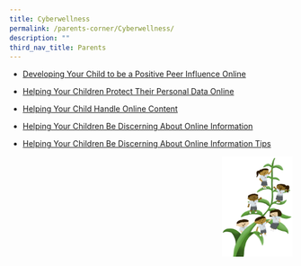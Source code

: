 ```yaml
---
title: Cyberwellness
permalink: /parents-corner/Cyberwellness/
description: ""
third_nav_title: Parents
---
```

*   [Developing Your Child to be a Positive Peer Influence Online](/files/2018%20T1%20Parents%20Tip%20Sheet.pdf)

*   [Helping Your Children Protect Their Personal Data Online](/files/2018%20Connect%20T4%20Parents%20Tip%20Sheet.pdf)

*   [Helping Your Child Handle Online Content](/files/2018%20T2%20Parents%20Tip%20Sheet%20final.pdf)

*   [Helping Your Children Be Discerning About Online Information](/files/2019%20Connect%20T2%20Parents%20Slide_Pri.pdf)

*   [Helping Your Children Be Discerning About Online Information Tips](/files/2019%20Connect%20T2%20Parents%20Tipsheet%20-%20Pri.pdf)

<img src="/images/Small%20logo/gwps%20children%20(1).png" 
     style="width:25%;float:right">